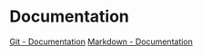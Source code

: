 # Documentation 
[Git - Documentation](https://git-scm.com/doc)
[Markdown - Documentation](https://guides.github.com/features/mastering-markdown)

